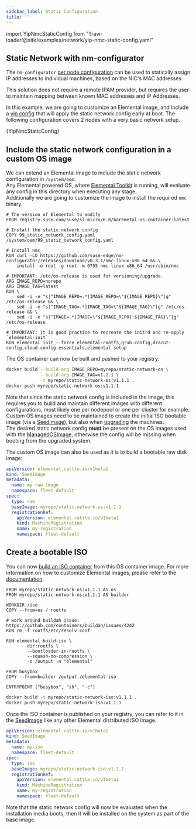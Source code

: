 ```yaml
---
sidebar_label: Static Configuration
title: ''
---
```


<head>
  <link rel="canonical" href="https://elemental.docs.rancher.com/networking"/>
</head>

import YipNmcStaticConfig from "!!raw-loader!@site/examples/network/yip-nmc-static-config.yaml"

## Static Network with nm-configurator

The `nm-configurator` [per node configuration](https://github.com/suse-edge/nm-configurator?tab=readme-ov-file#per-node-configurations) can be used to statically assign IP addresses to individual machines, based on the NIC's MAC addresses.  

This solution does not require a remote IPAM provider, but requires the user to maintain mapping between known MAC addresses and IP Addresses.  

In this example, we are going to customize an Elemental image, and include a [yip config](./cloud-config-reference.md#configuration-syntax) that will apply the static network config early at boot. The following configuration covers 2 nodes with a very basic network setup.  

<CodeBlock language="yaml" title="99_static_network_config.yaml" showLineNumbers>{YipNmcStaticConfig}</CodeBlock>

## Include the static network configuration in a custom OS image

We can extend an Elemental image to include the static network configuration in `/system/oem`.  
Any Elemental powered OS, where [Elemental Toolkit](https://github.com/rancher/elemental-toolkit) is running, will evaluate any config in this directory when executing any stage.  
Additionally we are going to customize the image to install the required `nmc` binary.  

```docker showLineNumbers
# The version of Elemental to modify
FROM registry.suse.com/suse/sl-micro/6.0/baremetal-os-container:latest

# Install the static network config
COPY 99_static_network_config.yaml /system/oem/99_static_network_config.yaml

# Install nmc
RUN curl -LO https://github.com/suse-edge/nm-configurator/releases/download/v0.3.1/nmc-linux-x86_64 && \
    install -o root -g root -m 0755 nmc-linux-x86_64 /usr/sbin/nmc

# IMPORTANT: /etc/os-release is used for versioning/upgrade.
ARG IMAGE_REPO=norepo
ARG IMAGE_TAG=latest
RUN \
    sed -i -e "s|^IMAGE_REPO=.*|IMAGE_REPO=\"${IMAGE_REPO}\"|g" /etc/os-release && \
    sed -i -e "s|^IMAGE_TAG=.*|IMAGE_TAG=\"${IMAGE_TAG}\"|g" /etc/os-release && \
    sed -i -e "s|^IMAGE=.*|IMAGE=\"${IMAGE_REPO}:${IMAGE_TAG}\"|g" /etc/os-release

# IMPORTANT: it is good practice to recreate the initrd and re-apply `elemental-init`
RUN elemental init --force elemental-rootfs,grub-config,dracut-config,cloud-config-essentials,elemental-setup
```

The OS container can now be built and pushed to your registry:  

```bash showLineNumbers
docker build --build-arg IMAGE_REPO=myrepo/static-network-os \
             --build-arg IMAGE_TAG=v1.1.1 \
             -t myrepo/static-network-os:v1.1.1 .
docker push myrepo/static-network-os:v1.1.1
```

Note that since the static network config is included in the image, this requires you to build and maintain different images with different configurations, most likely one per nodepool or one per cluster for example.  
Custom OS images need to be maintained to create the initial ISO bootable image (via a [SeedImage](./seedimage-reference.md)), but also when [upgrading](./upgrade.md) the machines.  
The desired static network config **must** be present on the OS images used with the [ManagedOSImage](./managedosimage-reference.md), otherwise the config will be missing when booting from the upgraded system.  

The custom OS image can also be used as it is to build a bootable raw disk image:  

```yaml showLineNumbers
apiVersion: elemental.cattle.io/v1beta1
kind: SeedImage
metadata:
  name: my-raw-image
  namespace: fleet-default
spec:
  type: raw
  baseImage: myrepo/static-network-os:v1.1.1
  registrationRef:
    apiVersion: elemental.cattle.io/v1beta1
    kind: MachineRegistration
    name: my-registration
    namespace: fleet-default
```

## Create a bootable ISO

You can now [build an ISO container](./custom-images.md#create-a-custom-bootable-installation-iso) from this OS container image. For more information on how to customize Elemental images, please refer to the [documentation](./custom-images.md).  

```docker showLineNumbers
FROM myrepo/static-network-os:v1.1.1 AS os
FROM myrepo/static-network-os:v1.1.1 AS builder

WORKDIR /iso
COPY --from=os / rootfs

# work around buildah issue: https://github.com/containers/buildah/issues/4242
RUN rm -f rootfs/etc/resolv.conf

RUN elemental build-iso \
        dir:rootfs \
        --bootloader-in-rootfs \
        --squash-no-compression \
        -o /output -n "elemental"

FROM busybox
COPY --from=builder /output /elemental-iso

ENTRYPOINT ["busybox", "sh", "-c"]
```

```bash showLineNumbers
docker build -t myrepo/static-network-iso:v1.1.1 .
docker push myrepo/static-network-iso:v1.1.1
```

Once the ISO container is published on your registry, you can refer to it in the [SeedImage](./seedimage-reference.md) like any other Elemental distributed ISO image.  

```yaml
apiVersion: elemental.cattle.io/v1beta1
kind: SeedImage
metadata:
  name: my-iso
  namespace: fleet-default
spec:
  type: iso
  baseImage: myrepo/static-network-iso:v1.1.1
  registrationRef:
    apiVersion: elemental.cattle.io/v1beta1
    kind: MachineRegistration
    name: my-registration
    namespace: fleet-default
```

Note that the static network config will now be evaluated when the installation media boots, then it will be installed on the system as part of the base image.  
